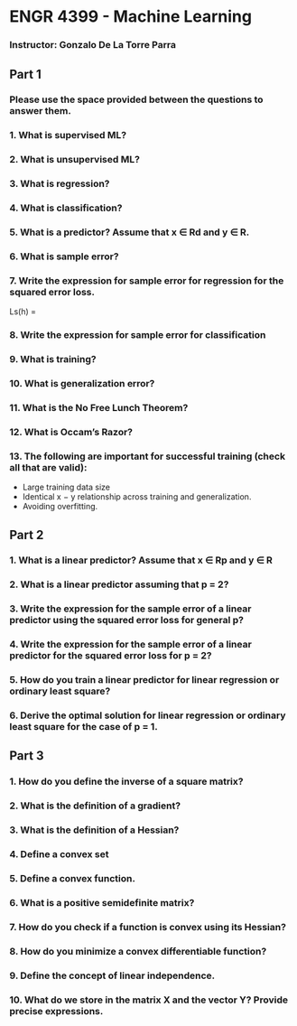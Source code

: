 # ENGR 4399 - Machine Learning
### Instructor: Gonzalo De La Torre Parra

## Part 1

### Please use the space provided between the questions to answer them.

### 1. What is supervised ML?



### 2. What is unsupervised ML?



### 3. What is regression?



### 4. What is classification?



### 5. What is a predictor? Assume that x ∈ Rd and y ∈ R.



### 6. What is sample error?



### 7. Write the expression for sample error for regression for the squared error loss.


Ls(h) =


### 8. Write the expression for sample error for classification



### 9. What is training?



### 10. What is generalization error?



### 11. What is the No Free Lunch Theorem?



### 12. What is Occam’s Razor?



### 13. The following are important for successful training (check all that are valid):

- Large training data size
- Identical x − y relationship across training and generalization.
- Avoiding overfitting.

## Part 2

### 1. What is a linear predictor? Assume that x ∈ Rp and y ∈ R



### 2. What is a linear predictor assuming that p = 2?



### 3. Write the expression for the sample error of a linear predictor using the squared error loss for general p?



### 4. Write the expression for the sample error of a linear predictor for the squared error loss for p = 2?



### 5. How do you train a linear predictor for linear regression or ordinary least square?



### 6. Derive the optimal solution for linear regression or ordinary least square for the case of p = 1.



## Part 3

### 1. How do you define the inverse of a square matrix?



### 2. What is the definition of a gradient?



### 3. What is the definition of a Hessian?



### 4. Define a convex set



### 5. Define a convex function.



### 6. What is a positive semidefinite matrix?



### 7. How do you check if a function is convex using its Hessian?



### 8. How do you minimize a convex differentiable function?



### 9. Define the concept of linear independence.



### 10. What do we store in the matrix X and the vector Y? Provide precise expressions.



